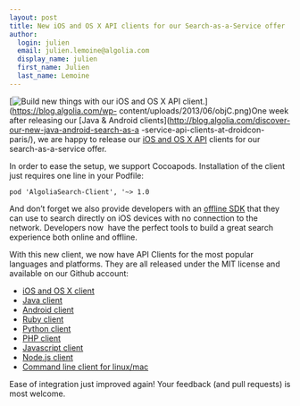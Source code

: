 ```yaml
---
layout: post
title: New iOS and OS X API clients for our Search-as-a-Service offer
author:
  login: julien
  email: julien.lemoine@algolia.com
  display_name: julien
  first_name: Julien
  last_name: Lemoine
---
```


[![Build new things with our iOS and OS X API
client.](assets/objC.png)](https://blog.algolia.com/wp-
content/uploads/2013/06/objC.png)One week after releasing our [Java & Android
clients](http://blog.algolia.com/discover-our-new-java-android-search-as-a
-service-api-clients-at-droidcon-paris/), we are happy to release our [iOS and
OS X API](https://github.com/algolia/algoliasearch-client-objc) clients for
our search-as-a-service offer.

In order to ease the setup, we support Cocoapods. Installation of the client
just requires one line in your Podfile:

`pod 'AlgoliaSearch-Client', '~> 1.0`

And don’t forget we also provide developers with an [offline
SDK](http://www.algolia.com/doc/ios/) that they can use to search directly on
iOS devices with no connection to the network. Developers now  have the
perfect tools to build a great search experience both online and offline.

With this new client, we now have API Clients for the most popular languages
and platforms. They are all released under the MIT license and available on
our Github account:

  * [iOS and OS X client](https://github.com/algolia/algoliasearch-client-objc)
  * [Java client](https://github.com/algolia/algoliasearch-client-java)
  * [Android client](https://github.com/algolia/algoliasearch-client-android)
  * [Ruby client](https://github.com/algolia/algoliasearch-client-ruby)
  * [Python client](https://github.com/algolia/algoliasearch-client-python)
  * [PHP client](https://github.com/algolia/algoliasearch-client-php)
  * [Javascript client](https://github.com/algolia/algoliasearch-client-js)
  * [Node.js client](https://github.com/algolia/algoliasearch-client-node)
  * [Command line client for linux/mac](https://github.com/algolia/algoliasearch-client-cmd)

Ease of integration just improved again! Your feedback (and pull requests) is
most welcome.

